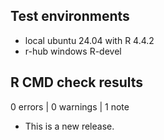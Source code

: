 ## Test environments

* local ubuntu 24.04 with R 4.4.2
* r-hub windows R-devel


## R CMD check results

0 errors | 0 warnings | 1 note

* This is a new release.
